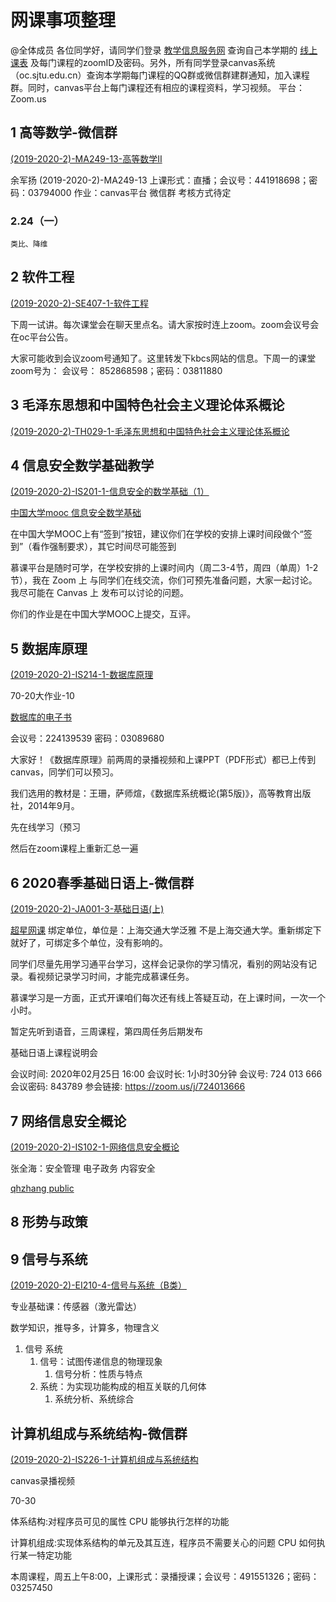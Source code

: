 # 网课事项整理

@全体成员 各位同学好，请同学们登录
[教学信息服务网](http://kbcx.sjtu.edu.cn)
查询自己本学期的
[线上课表](http://kbcx.sjtu.edu.cn/kbcx/xskbcx_cxXskbcxIndex.html?gnmkdm=N2151&layout=default&su=518021910331)
及每门课程的zoomID及密码。另外，所有同学登录canvas系统（oc.sjtu.edu.cn）查询本学期每门课程的QQ群或微信群建群通知，加入课程群。同时，canvas平台上每门课程还有相应的课程资料，学习视频。
平台：Zoom.us

## 1 高等数学-微信群

[(2019-2020-2)-MA249-13-高等数学II](https://oc.sjtu.edu.cn/courses/18276)

余军扬
(2019-2020-2)-MA249-13
上课形式：直播；会议号：441918698；密码：03794000
作业：canvas平台 微信群
考核方式待定

### 2.24（一）

    类比、降维

## 2 软件工程

[(2019-2020-2)-SE407-1-软件工程](https://oc.sjtu.edu.cn/courses/17210)

下周一试讲。每次课堂会在聊天里点名。请大家按时连上zoom。zoom会议号会在oc平台公告。

大家可能收到会议zoom号通知了。这里转发下kbcs网站的信息。下周一的课堂zoom号为： 会议号：
852868598；密码：03811880

## 3 毛泽东思想和中国特色社会主义理论体系概论

[(2019-2020-2)-TH029-1-毛泽东思想和中国特色社会主义理论体系概论](https://oc.sjtu.edu.cn/courses/18232)

## 4 信息安全数学基础教学

[(2019-2020-2)-IS201-1-信息安全的数学基础（1）](https://oc.sjtu.edu.cn/courses/17217)

[中国大学mooc 信息安全数学基础](https://www.icourse163.org/learn/SJTU-1003379015?tid=1450226487#/learn/content)

在中国大学MOOC上有“签到”按钮，建议你们在学校的安排上课时间段做个“签到”（看作强制要求），其它时间尽可能签到

慕课平台是随时可学，在学校安排的上课时间内（周二3-4节，周四（单周）1-2节），我在 Zoom 上 与同学们在线交流，你们可预先准备问题，大家一起讨论。我尽可能在 Canvas 上 发布可以讨论的问题。

你们的作业是在中国大学MOOC上提交，互评。

## 5 数据库原理

[(2019-2020-2)-IS214-1-数据库原理](https://oc.sjtu.edu.cn/courses/17227)

70-20大作业-10

[数据库的电子书](http://jcfb.lib.sjtu.edu.cn/elecref/link/link.asp?bookid=978-7-04-040664-1)

会议号：224139539
密码：03089680

大家好！《数据库原理》前两周的录播视频和上课PPT（PDF形式）都已上传到canvas，同学们可以预习。

我们选用的教材是：王珊，萨师煊，《数据库系统概论(第5版)》，高等教育出版社，2014年9月。

先在线学习（预习

然后在zoom课程上重新汇总一遍

## 6 2020春季基础日语上-微信群

[(2019-2020-2)-JA001-3-基础日语(上)](https://oc.sjtu.edu.cn/courses/18188)

[超星网课](http://i.mooc.chaoxing.com/settings/info?t=1582429668732)
绑定单位，单位是：上海交通大学泛雅      不是上海交通大学。重新绑定下就好了，可绑定多个单位，没有影响的。

同学们尽量先用学习通平台学习，这样会记录你的学习情况，看别的网站没有记录。看视频记录学习时间，才能完成慕课任务。

慕课学习是一方面，正式开课咱们每次还有线上答疑互动，在上课时间，一次一个小时。

暂定先听到语音，三周课程，第四周任务后期发布

基础日语上课程说明会

会议时间:
2020年02月25日 16:00
会议时长:
1小时30分钟
会议号:
724 013 666
会议密码:
843789
参会链接:
https://zoom.us/j/724013666

## 7 网络信息安全概论

[(2019-2020-2)-IS102-1-网络信息安全概论](https://oc.sjtu.edu.cn/courses/17208)

张全海：安全管理 电子政务 内容安全

[qhzhang public](ftp://public.sjtu.edu.cn)

## 8 形势与政策

## 9 信号与系统

[(2019-2020-2)-EI210-4-信号与系统（B类）](https://oc.sjtu.edu.cn/courses/18616)

专业基础课：传感器（激光雷达）

数学知识，推导多，计算多，物理含义

1. 信号 系统
   1. 信号：试图传递信息的物理现象
      1. 信号分析：性质与特点
   2. 系统：为实现功能构成的相互关联的几何体
      1. 系统分析、系统综合

## 计算机组成与系统结构-微信群

[(2019-2020-2)-IS226-1-计算机组成与系统结构](https://oc.sjtu.edu.cn/courses/17207)

canvas录播视频

70-30

体系结构:对程序员可见的属性
   CPU 能够执行怎样的功能

计算机组成:实现体系结构的单元及其互连，程序员不需要关心的问题
   CPU 如何执行某一特定功能

本周课程，周五上午8:00，上课形式：录播授课；会议号：491551326；密码：03257450